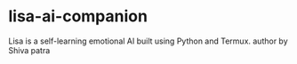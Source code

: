 # lisa-ai-companion
Lisa is a self-learning emotional AI built using Python and Termux.
author by Shiva patra 

